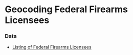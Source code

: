 # Geocoding Federal Firearms Licensees


### Data
* [Listing of Federal Firearms Licensees](http://www.atf.gov/content/firearms/firearms-industry/listing-FFLs)
